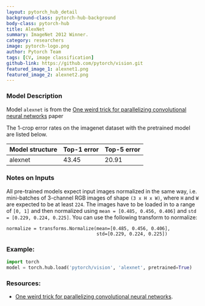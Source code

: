 ```yaml
---
layout: pytorch_hub_detail
background-class: pytorch-hub-background
body-class: pytorch-hub
title: AlexNet
summary: ImageNet 2012 Winner.
category: researchers
image: pytorch-logo.png
author: Pytorch Team
tags: [CV, image classification]
github-link: https://github.com/pytorch/vision.git
featured_image_1: alexnet1.png
featured_image_2: alexnet2.png
---
```


### Model Description

Model `alexnet` is from the [One weird trick for parallelizing convolutional neural networks](https://arxiv.org/abs/1404.5997) paper

The 1-crop error rates on the imagenet dataset with the pretrained model are listed below.

| Model structure | Top-1 error | Top-5 error |
| --------------- | ----------- | ----------- |
|  alexnet        | 43.45       | 20.91       |

### Notes on Inputs

All pre-trained models expect input images normalized in the same way,
i.e. mini-batches of 3-channel RGB images of shape `(3 x H x W)`, where `H` and `W` are expected to be at least `224`.
The images have to be loaded in to a range of `[0, 1]` and then normalized using `mean = [0.485, 0.456, 0.406]`
and `std = [0.229, 0.224, 0.225]`. You can use the following transform to normalize:

```
normalize = transforms.Normalize(mean=[0.485, 0.456, 0.406],
                                 std=[0.229, 0.224, 0.225])
```

### Example:

```python
import torch
model = torch.hub.load('pytorch/vision', 'alexnet', pretrained=True)
```

### Resources:

 - [One weird trick for parallelizing convolutional neural networks](https://arxiv.org/abs/1404.5997).
